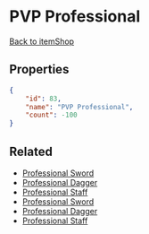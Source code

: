 # PVP Professional

<no description available>

[Back to itemShop](../item-shops.md)

## Properties

```json
{
    "id": 83,
    "name": "PVP Professional",
    "count": -100
}
```

## Related

- [Professional Sword](../items/2140-professional-sword.md)
- [Professional Dagger](../items/2141-professional-dagger.md)
- [Professional Staff](../items/2142-professional-staff.md)
- [Professional Sword](../items/2143-professional-sword.md)
- [Professional Dagger](../items/2144-professional-dagger.md)
- [Professional Staff](../items/2145-professional-staff.md)

